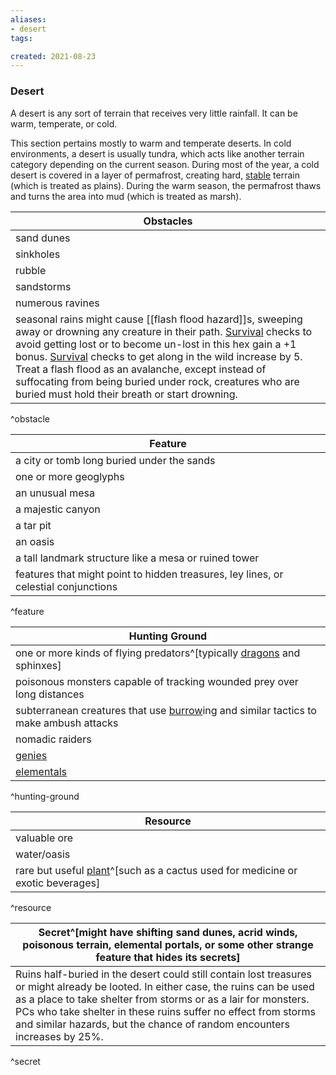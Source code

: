 ```yaml
---
aliases:
- desert
tags:

created: 2021-08-23
---
```

### Desert

A desert is any sort of terrain that receives very little rainfall. It can be warm, temperate, or cold.

This section pertains mostly to warm and temperate deserts. In cold environments, a desert is usually tundra, which acts like another terrain category depending on the current season. During most of the year, a cold desert is covered in a layer of permafrost, creating hard, [stable](https://www.d20pfsrd.com/gamemastering/conditions#TOC-Stable) terrain (which is treated as plains). During the warm season, the permafrost thaws and turns the area into mud (which is treated as marsh).

| Obstacles |
|---|
| sand dunes |
| sinkholes |
| rubble |
| sandstorms |
| numerous ravines |
| seasonal rains might cause [[flash flood hazard]]s, sweeping away or drowning any creature in their path. [Survival](https://www.d20pfsrd.com/skills/survival) checks to avoid getting lost or to become un-lost in this hex gain a +1 bonus. [Survival](https://www.d20pfsrd.com/skills/survival) checks to get along in the wild increase by 5. Treat a flash flood as an avalanche, except instead of suffocating from being buried under rock, creatures who are buried must hold their breath or start drowning. |

^obstacle

| Feature |
|---|
| a city or tomb long buried under the sands |
| one or more geoglyphs |
| an unusual mesa |
| a majestic canyon |
| a tar pit |
| an oasis |
| a tall landmark structure like a mesa or ruined tower |
| features that might point to hidden treasures, ley lines, or celestial conjunctions |

^feature

| Hunting Ground |
|---|
| one or more kinds of flying predators^[typically [dragons](https://www.d20pfsrd.com/bestiary/rules-for-monsters/creature-types#TOC-Dragon) and sphinxes] |
| poisonous monsters capable of tracking wounded prey over long distances |
| subterranean creatures that use [burrow](https://www.d20pfsrd.com/gamemastering/monsters-foes/#Burrow)ing and similar tactics to make ambush attacks |
| nomadic raiders |
| [genies](https://www.d20pfsrd.com/bestiary/monster-listings/outsiders/genie) |
| [elementals](https://www.d20pfsrd.com/bestiary/rules-for-monsters/creature-types#TOC-Elemental) |

^hunting-ground

| Resource |
|---|
| valuable ore |
| water/oasis |
| rare but useful [plant](https://www.d20pfsrd.com/bestiary/rules-for-monsters/creature-types#TOC-Plant)^[such as a cactus used for medicine or exotic beverages] |

^resource

| Secret^[might have shifting sand dunes, acrid winds, poisonous terrain, elemental portals, or some other strange feature that hides its secrets] |
|---|
| Ruins half-buried in the desert could still contain lost treasures or might already be looted. In either case, the ruins can be used as a place to take shelter from storms or as a lair for monsters. PCs who take shelter in these ruins suffer no effect from storms and similar hazards, but the chance of random encounters increases by 25%. |

^secret
